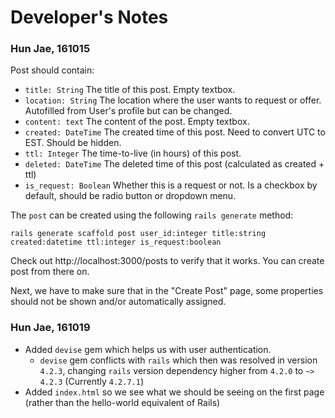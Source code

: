 # Developer's Notes

### Hun Jae, 161015

Post should contain:

- `title: String` The title of this post. Empty textbox.
- `location: String` The location where the user wants to request or offer. Autofilled from User's profile but can be changed.
- `content: text` The content of the post. Empty textbox.
- `created: DateTime` The created time of this post. Need to convert UTC to EST. Should be hidden.
- `ttl: Integer` The time-to-live (in hours) of this post.
- `deleted: DateTime` The deleted time of this post (calculated as created + ttl)
- `is_request: Boolean` Whether this is a request or not. Is a checkbox by default, should be radio button or dropdown menu.

The `post` can be created using the following `rails generate` method:

```
rails generate scaffold post user_id:integer title:string created:datetime ttl:integer is_request:boolean
```

Check out http://localhost:3000/posts to verify that it works. You can create post from there on.

Next, we have to make sure that in the "Create Post" page, some properties should not be shown and/or automatically assigned.

### Hun Jae, 161019

- Added `devise` gem which helps us with user authentication.
    - `devise` gem conflicts with `rails` which then was resolved in version `4.2.3`, changing `rails` version dependency higher from `4.2.0` to `~> 4.2.3` (Currently `4.2.7.1`)
- Added `index.html` so we see what we should be seeing on the first page (rather than the hello-world equivalent of Rails)
